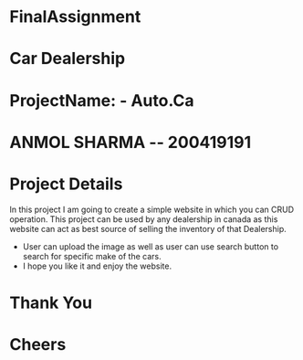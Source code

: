 # FinalAssignment
# Car Dealership
# ProjectName: - Auto.Ca

# ANMOL SHARMA -- 200419191
 
 
 # Project Details
 In this project I am going to create a simple website in which you can CRUD operation. This project can be used by any dealership in canada as this website can act as best source  of selling the inventory of that Dealership. 
 
 * User can upload the image as well as user can use search button to search for specific make of the cars.
 * I hope you like it and enjoy the website.
 # Thank You
 # Cheers 
